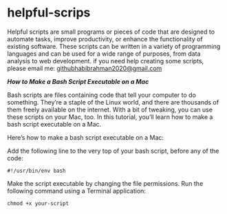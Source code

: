 
# helpful-scrips
Helpful scripts are small programs or pieces of code that are designed to automate tasks, improve productivity, or enhance the functionality of existing software. These scripts can be written in a variety of programming languages and can be used for a wide range of purposes, from data analysis to web development.
if you need help creating some scripts, please email me: githubhabibrahman2020@gmail.com

***How to Make a Bash Script Executable on a Mac***

Bash scripts are files containing code that tell your computer to do something. They’re a staple of the Linux world, and there are thousands of them freely available on the internet. With a bit of tweaking, you can use these scripts on your Mac, too. In this tutorial, you’ll learn how to make a bash script executable on a Mac.

Here’s how to make a bash script executable on a Mac:

Add the following line to the very top of your bash script, before any of the code:

    #!/usr/bin/env bash

Make the script executable by changing the file permissions. Run the following command using a Terminal application:

    chmod +x your-script

